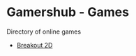 # Gamershub - Games
Directory of online games

- [Breakout 2D](https://gamershub.in/games/breakout-2d/index.html)